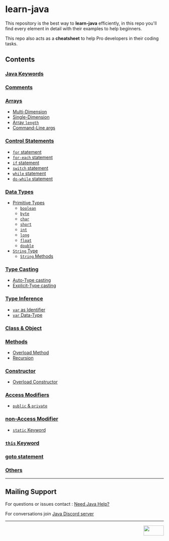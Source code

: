 # learn-java

This repository is the best way to **learn-java** efficiently, in this repo you'll find every element in detail with their examples to help beginners.

This repo also acts as a **cheatsheet** to help Pro developers in their coding tasks.


## Contents


### [Java Keywords](src/keywords.md)

### [Comments](src/comment/comment.java)

### [Arrays](src/arrays)
- [Multi-Dimension](src/arrays/multi-dim.java)
- [Single-Dimension](src/arrays/one-dim.java)
- [Array `length`](src/arrays/array_length.java)
- [Command-Line args](src/arrays/commandLine_args.java)

### [Control Statements](src/controlStatements)
- [`for` statement](src/controlStatements/forStatement/for_loop.java)
- [`for-each` statement](src/controlStatements/forStatements/forEach.java)
- [`if` statement](src/controlStatements/ifStatement/if_statement.java)
- [`switch` statement](src/controlStatements/switchStatement/switch_statement.java)
- [`while` statement](src/controlStatements/whileStatements/while_statement.java)
- [`do-while` statement](src/controlStatements/whileStatements/doWhile_statement.java)

### [Data Types](src/dataTypes)
- [Primitive Types](src/dataTypes/primitiveType)
    - [`boolean`](src/dataTypes/primitiveType/boolean_type.java)
    - [`byte`](src/dataTypes/primitiveType/byte_type.java)
    - [`char`](src/dataTypes/primitiveType/char_type.java)
    - [`short`](src/dataTypes/primitiveType/short_type.java)
    - [`int`](src/dataTypes/primitiveType/int_type.java)
    - [`long`](src/dataTypes/primitiveType/long_type.java)
    - [`float`](src/dataTypes/primitiveType/float_type.java)
    - [`double`](src/dataTypes/primitiveType/double_type.java)
- [`String` Type](src/dataTypes/stringType/stringDataType.java)
    - [`String` Methods](src/dataTypes/stringType/string_methods.java)

### [Type Casting](src/typeCasting)
- [Auto-Type casting](src/typeCasting/automatic.java)
- [Explicit-Type casting](src/typeCasting/explicit.java)

### [Type Inference](src/varTypeInference)
- [`var` as Identifier](src/varTypeInference/varIdentifier.java)
- [`var` Data-Type](src/varTypeInference/varType.java)

### [Class & Object](src/classesObjects/classObject.java)

### [Methods](src/method/methods.java)
- [Overload Method](src/method/overload_method.java)
- [Recursion](src/method/recursion.java)

### [Constructor](src/constructor/constructors.java)
- [Overload Constructor](src/constructor/overload_constructor.java)

### [Access Modifiers](src/accessModifiers/)
- [`public` & `private`](src/accessModifiers/publicPrivate.java)

### [non-Access Modifier](src/nonAccessModifier/)
- [`static` Keyword](src/nonAccessModifier/staticKeyword.java)

### [`this` Keyword](src/thisKeyword/this_keyword.java)

### [goto statement](src/gotoStatement/goto_statement.java)

### [Others](src/others.md)

------------

## Mailing Support

For questions or issues contact : <a href="mailto:java_administrator_grp@oracle.com" subject="Email">Need Java Help?</a>

For conversations join <a href="https://javadiscord.net/" subject="Discord server">Java Discord server</a>

------------
<a href="https://mit-license.org/" title="License"><img src="https://upload.wikimedia.org/wikipedia/commons/0/0c/MIT_logo.svg" align="right" height="32" width="64"/></a>